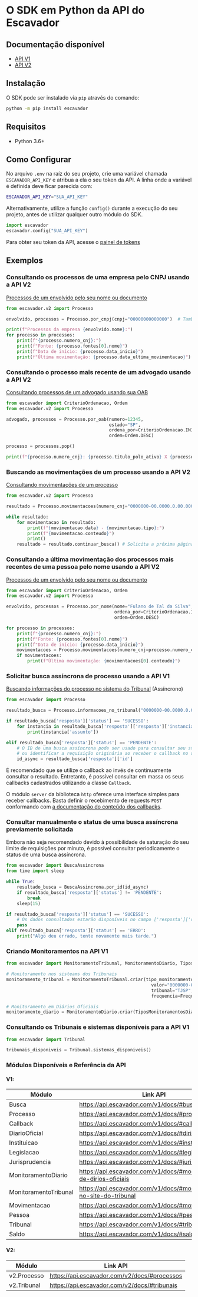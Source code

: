 # O SDK em Python da API do Escavador

## Documentação disponível

- [API V1](https://api.escavador.com/v1/docs/)
- [API V2](https://api.escavador.com/v2/docs/)

## Instalação

O SDK pode ser instalado via `pip` através do comando:
```bash
python -m pip install escavador
```

##  Requisitos

- Python 3.6+

## Como Configurar

No arquivo `.env` na raíz do seu projeto, crie uma variável chamada `ESCAVADOR_API_KEY` e atribua a ela o seu token da API. A linha onde a variável é definida deve ficar parecida com:
```bash
ESCAVADOR_API_KEY="SUA_API_KEY"
```

Alternativamente, utilize a função `config()` durante a execução do seu projeto, antes de utilizar qualquer outro módulo do SDK.
```py
import escavador
escavador.config("SUA_API_KEY")
```

Para obter seu token da API, acesse o [painel de tokens](https://api.escavador.com/tokens)

## Exemplos

### Consultando os processos de uma empresa pelo CNPJ usando a API V2

[Processos de um envolvido pelo seu nome ou documento](https://api.escavador.com/v2/docs/#processos-de-envolvidos-por-nome-ou-cpfcnpj)

```py
from escavador.v2 import Processo

envolvido, processos = Processo.por_cnpj(cnpj="00000000000000")  # Também aceita o formato 00.000.000/0000-00)

print(f"Processos da empresa {envolvido.nome}:")
for processo in processos:
    print(f"{processo.numero_cnj}:")
    print(f"Fonte: {processo.fontes[0].nome}")
    print(f"Data de início: {processo.data_inicio}")
    print(f"Última movimentação: {processo.data_ultima_movimentacao}")
```

### Consultando o processo mais recente de um advogado usando a API V2

[Consultando processos de um advogado usando sua OAB](https://api.escavador.com/v2/docs/#processos-de-um-advogado-por-oab)

```py
from escavador import CriterioOrdenacao, Ordem
from escavador.v2 import Processo

advogado, processos = Processo.por_oab(numero=12345,
                                       estado="SP",
                                       ordena_por=CriterioOrdenacao.INICIO,
                                       ordem=Ordem.DESC)

processo = processos.pop()

print(f"{processo.numero_cnj}: {processo.titulo_polo_ativo} X {processo.titulo_polo_passivo}")
```

### Buscando as movimentações de um processo usando a API V2

[Consultando movimentações de um processo](https://api.escavador.com/v2/docs/#movimentaes-de-um-processo)

```py
from escavador.v2 import Processo

resultado = Processo.movimentacoes(numero_cnj="0000000-00.0000.0.00.0000")

while resultado:
    for movimentacao in resultado:
        print(f"{movimentacao.data} - {movimentacao.tipo}:")
        print(f"{movimentacao.conteudo}")
        print()
    resultado = resultado.continuar_busca() # Solicita a próxima página de movimentações
```

### Consultando a última movimentação dos processos mais recentes de uma pessoa pelo nome usando a API V2

[Processos de um envolvido pelo seu nome ou documento](https://api.escavador.com/v2/docs/#processos-de-envolvidos-por-nome-ou-cpfcnpj)

```py
from escavador import CriterioOrdenacao, Ordem
from escavador.v2 import Processo

envolvido, processos = Processo.por_nome(nome="Fulano de Tal da Silva",
                                         ordena_por=CriterioOrdenacao.INICIO,
                                         ordem=Ordem.DESC)

for processo in processos:
    print(f"{processo.numero_cnj}:")
    print(f"Fonte: {processo.fontes[0].nome}")
    print(f"Data de início: {processo.data_inicio}")
    movimentacoes = Processo.movimentacoes(numero_cnj=processo.numero_cnj)
    if movimentacoes:
        print(f"Última movimentação: {movimentacoes[0].conteudo}")
```

### Solicitar busca assíncrona de processo usando a API V1
[Buscando informações do processo no sistema do Tribunal](https://api.escavador.com/v1/docs/#pesquisar-processo-no-site-do-tribunal-assncrono) (Assíncrono)
```py
from escavador import Processo

resultado_busca = Processo.informacoes_no_tribunal("0000000-00.0000.0.00.0000")  # Gera uma busca assíncrona

if resultado_busca['resposta']['status'] == 'SUCESSO':
    for instancia in resultado_busca['resposta']['resposta']['instancias']:
        print(instancia['assunto'])

elif resultado_busca['resposta']['status'] == 'PENDENTE':
    # O ID de uma busca assíncrona pode ser usado para consultar seu status 
    # ou identificar a requisição originária ao receber o callback no seu servidor.
    id_async = resultado_busca['resposta']['id']
```

É recomendado que se utilize o callback ao invés de continuamente consultar o resultado. Entretanto, é possível consultar em massa os seus callbacks cadastrados utilizando a classe `Callback`.

O módulo `server` da biblioteca `http` oferece uma interface simples para receber callbacks. Basta definir o recebimento de requests `POST` conformando com [a documentação do conteúdo dos callbacks](https://api.escavador.com/v1/docs/#detalhes-dos-callbacks).

### Consultar manualmente o status de uma busca assíncrona previamente solicitada

Embora não seja recomendado devido à possibilidade de saturação do seu limite de requisições por minuto, é possível consultar periodicamente o status de uma busca assíncrona.

```py
from escavador import BuscaAssincrona
from time import sleep

while True:
    resultado_busca = BuscaAssincrona.por_id(id_async)
    if resultado_busca['resposta']['status'] != 'PENDENTE':
        break
    sleep(15)

if resultado_busca['resposta']['status'] == 'SUCESSO':
    # Os dados consultados estarão disponíveis no campo ['resposta']['resposta']
    pass
elif resultado_busca['resposta']['status'] == 'ERRO':
    print("Algo deu errado, tente novamente mais tarde.")
```

### Criando Monitoramentos na API V1

```py
from escavador import MonitoramentoTribunal, MonitoramentoDiario, TiposMonitoramentosTribunal, TiposMonitoramentosDiario,FrequenciaMonitoramentoTribunal

# Monitoramento nos sisteams dos Tribunais
monitoramento_tribunal = MonitoramentoTribunal.criar(tipo_monitoramento=TiposMonitoramentosTribunal.UNICO,
                                                       valor="0000000-00.0000.0.00.0000",
                                                       tribunal="TJSP",
                                                       frequencia=FrequenciaMonitoramentoTribunal.SEMANAL)

# Monitoramento em Diários Oficiais
monitoramento_diario = MonitoramentoDiario.criar(TiposMonitoramentosDiario.PROCESSO, processo_id=2, origens_ids=[2,4,6])
```

### Consultando os Tribunais e sistemas disponíveis para a API V1

```py
from escavador import Tribunal

tribunais_disponiveis = Tribunal.sistemas_disponiveis()
```

### Módulos Disponíveis e Referência da API

#### V1:
| Módulo                | Link API                                                             |
|-----------------------|----------------------------------------------------------------------|
| Busca                 | https://api.escavador.com/v1/docs/#busca                             |
| Processo              | https://api.escavador.com/v1/docs/#processos                         |
| Callback              | https://api.escavador.com/v1/docs/#callback                          |
| DiarioOficial         | https://api.escavador.com/v1/docs/#dirios-oficiais                   |
| Instituicao           | https://api.escavador.com/v1/docs/#instituies                        |
| Legislacao            | https://api.escavador.com/v1/docs/#legislao                          |
| Jurisprudencia        | https://api.escavador.com/v1/docs/#jurisprudncias                    |
| MonitoramentoDiario   | https://api.escavador.com/v1/docs/#monitoramento-de-dirios-oficiais  |
| MonitoramentoTribunal | https://api.escavador.com/v1/docs/#monitoramento-no-site-do-tribunal |
| Movimentacao          | https://api.escavador.com/v1/docs/#movimentaes                       |
| Pessoa                | https://api.escavador.com/v1/docs/#pessoas                           |
| Tribunal              | https://api.escavador.com/v1/docs/#tribunais                         |
| Saldo                 | https://api.escavador.com/v1/docs/#saldo-da-api                      |


#### V2:

| Módulo      | Link API                                     |
|-------------|----------------------------------------------|
| v2.Processo | https://api.escavador.com/v2/docs/#processos |
| v2.Tribunal | https://api.escavador.com/v2/docs/#tribunais |